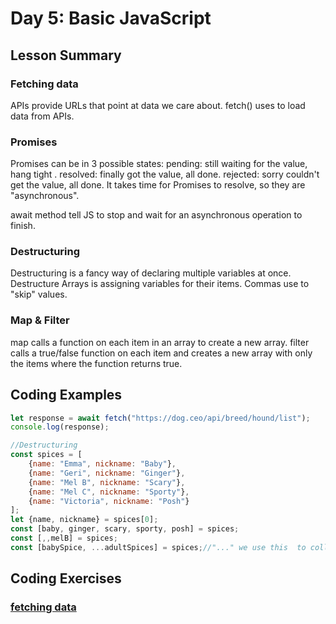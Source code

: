 
# Day 5: Basic JavaScript

## Lesson Summary
### Fetching data
APIs provide URLs that point at data we care about.
fetch() uses to load data from APIs.

### Promises
Promises can be in 3 possible states:
pending: still waiting for the value, hang tight .
resolved: finally got the value, all done.
rejected: sorry couldn't get the value, all done.
It takes time for Promises to resolve, so they are "asynchronous".

await method tell JS to stop and wait for an asynchronous operation to finish.


### Destructuring
Destructuring is a fancy way of declaring multiple variables at once.
Destructure Arrays is assigning variables for their items.
Commas use to "skip" values.



### Map & Filter
map calls a function on each item in an array to create a new array.
filter calls a true/false function on each item and creates a new array with only the items where the function returns true.



## Coding Examples

```javascript
let response = await fetch("https://dog.ceo/api/breed/hound/list");
console.log(response);

//Destructuring
const spices = [
    {name: "Emma", nickname: "Baby"},
    {name: "Geri", nickname: "Ginger"},
    {name: "Mel B", nickname: "Scary"},
    {name: "Mel C", nickname: "Sporty"},
    {name: "Victoria", nickname: "Posh"}
];
let {name, nickname} = spices[0];
const [baby, ginger, scary, sporty, posh] = spices;
const [,,melB] = spices;
const [babySpice, ...adultSpices] = spices;//"..." we use this  to collect remaining values

```


## Coding Exercises

### [fetching data ](https://github.com/bara1999/day5)


